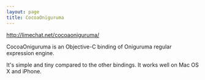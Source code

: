 ```yaml
---
layout: page
title: CocoaOniguruma
---
```


http://limechat.net/cocoaoniguruma/

CocoaOniguruma is an Objective-C binding of Oniguruma regular expression engine.

It's simple and tiny compared to the other bindings. It works well on Mac OS X and iPhone.

